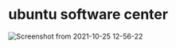 # ubuntu software center

![Screenshot from 2021-10-25 12-56-22](https://user-images.githubusercontent.com/21187699/138762590-0f73eab9-bdec-4bd6-92a6-c4bb93486dd1.png)
